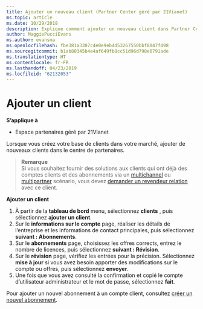 ```yaml
---
title: Ajouter un nouveau client (Partner Center géré par 21Vianet)
ms.topic: article
ms.date: 10/29/2018
description: Explique comment ajouter un nouveau client dans Partner Center géré par 21Vianet.
author: MaggiePucciEvans
ms.author: evansma
ms.openlocfilehash: fbe381a3307c4e0e9eb4d53267550bbf8047f498
ms.sourcegitcommit: b1ab80345b4e4af649fb8cc51d96d798e0791ade
ms.translationtype: HT
ms.contentlocale: fr-FR
ms.lasthandoff: 04/23/2019
ms.locfileid: "62132053"
---
```

# <a name="add-a-new-customer"></a>Ajouter un client

**S’applique à**

-   Espace partenaires géré par 21Vianet

Lorsque vous créez votre base de clients dans votre marché, ajouter de nouveaux clients dans le centre de partenaires.

>**Remarque**<br> Si vous souhaitez fournir des solutions aux clients qui ont déjà des comptes clients et des abonnements via un [multichannel](multichannel.md) ou [multipartner](multipartner.md) scénario, vous devez [demander un revendeur relation](request-a-relationship-with-a-customer.md) avec ce client.

**Ajouter un client**

1.  À partir de la **tableau de bord** menu, sélectionnez **clients** , puis sélectionnez **ajouter un client**.
2.  Sur le **informations sur le compte** page, réaliser les détails de l’entreprise et les informations de contact principales, puis sélectionnez **suivant : Abonnements**.
3.  Sur le **abonnements** page, choisissez les offres corrects, entrez le nombre de licences, puis sélectionnez **suivant : Révision**.
4.  Sur le **révision** page, vérifiez les entrées pour la précision. Sélectionnez **mise à jour** si vous avez besoin apporter des modifications sur le compte ou offres, puis sélectionnez **envoyer**.
5.  Une fois que vous avez consulté la confirmation et copié le compte d’utilisateur administrateur et le mot de passe, sélectionnez **fait**.

Pour ajouter un nouvel abonnement à un compte client, consultez [créer un nouvel abonnement](create-a-new-subscription.md).
